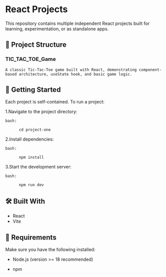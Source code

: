 # React Projects

This repository contains multiple independent React projects built for learning, experimentation, or as standalone apps.

## 📁 Project Structure

### TIC_TAC_TOE_Game 
	A classic Tic-Tac-Toe game built with React, demonstrating component-based architecture, useState hook, and basic game logic.

## 🚀 Getting Started

Each project is self-contained. To run a project:

1.Navigate to the project directory:

    bash:

          cd project-one

2.Install dependencies:

    bash:

          npm install

3.Start the development server:

    bash:

          npm run dev 

## 🛠 Built With

* React
* Vite

## 📁 Requirements

Make sure you have the following installed:

* Node.js (version >= 18 recommended)

* npm